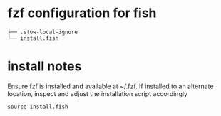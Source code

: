 # fzf configuration for fish

    ├── .stow-local-ignore
    └── install.fish

# install notes

Ensure fzf is installed and available at ~/.fzf. If installed to an alternate
location, inspect and adjust the installation script accordingly

    source install.fish
